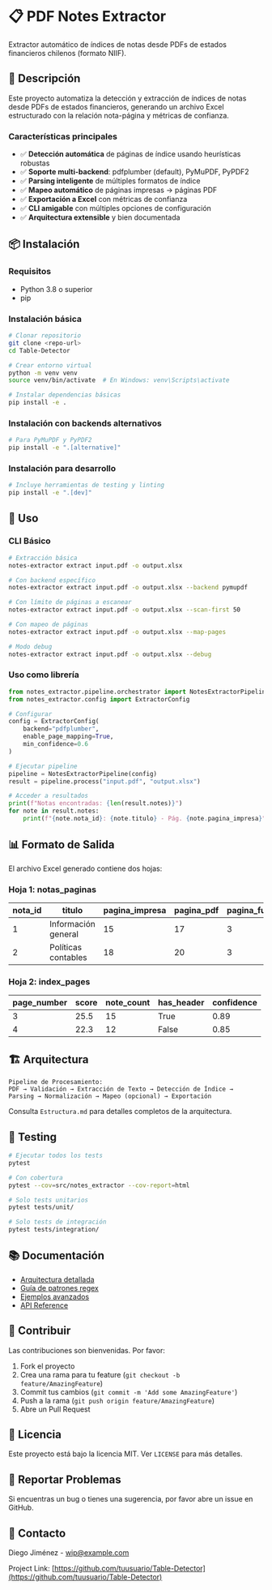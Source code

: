 # 📋 PDF Notes Extractor

Extractor automático de índices de notas desde PDFs de estados financieros chilenos (formato NIIF).

## 🎯 Descripción

Este proyecto automatiza la detección y extracción de índices de notas desde PDFs de estados financieros, generando un archivo Excel estructurado con la relación nota-página y métricas de confianza.

### Características principales

- ✅ **Detección automática** de páginas de índice usando heurísticas robustas
- ✅ **Soporte multi-backend**: pdfplumber (default), PyMuPDF, PyPDF2
- ✅ **Parsing inteligente** de múltiples formatos de índice
- ✅ **Mapeo automático** de páginas impresas → páginas PDF
- ✅ **Exportación a Excel** con métricas de confianza
- ✅ **CLI amigable** con múltiples opciones de configuración
- ✅ **Arquitectura extensible** y bien documentada

## 📦 Instalación

### Requisitos

- Python 3.8 o superior
- pip

### Instalación básica

```bash
# Clonar repositorio
git clone <repo-url>
cd Table-Detector

# Crear entorno virtual
python -m venv venv
source venv/bin/activate  # En Windows: venv\Scripts\activate

# Instalar dependencias básicas
pip install -e .
```

### Instalación con backends alternativos

```bash
# Para PyMuPDF y PyPDF2
pip install -e ".[alternative]"
```

### Instalación para desarrollo

```bash
# Incluye herramientas de testing y linting
pip install -e ".[dev]"
```

## 🚀 Uso

### CLI Básico

```bash
# Extracción básica
notes-extractor extract input.pdf -o output.xlsx

# Con backend específico
notes-extractor extract input.pdf -o output.xlsx --backend pymupdf

# Con límite de páginas a escanear
notes-extractor extract input.pdf -o output.xlsx --scan-first 50

# Con mapeo de páginas
notes-extractor extract input.pdf -o output.xlsx --map-pages

# Modo debug
notes-extractor extract input.pdf -o output.xlsx --debug
```

### Uso como librería

```python
from notes_extractor.pipeline.orchestrator import NotesExtractorPipeline
from notes_extractor.config import ExtractorConfig

# Configurar
config = ExtractorConfig(
    backend="pdfplumber",
    enable_page_mapping=True,
    min_confidence=0.6
)

# Ejecutar pipeline
pipeline = NotesExtractorPipeline(config)
result = pipeline.process("input.pdf", "output.xlsx")

# Acceder a resultados
print(f"Notas encontradas: {len(result.notes)}")
for note in result.notes:
    print(f"{note.nota_id}: {note.titulo} - Pág. {note.pagina_impresa}")
```

## 📊 Formato de Salida

El archivo Excel generado contiene dos hojas:

### Hoja 1: notas_paginas
| nota_id | titulo | pagina_impresa | pagina_pdf | pagina_fuente | confianza |
|---------|--------|----------------|------------|---------------|-----------|
| 1 | Información general | 15 | 17 | 3 | 0.95 |
| 2 | Políticas contables | 18 | 20 | 3 | 0.92 |

### Hoja 2: index_pages
| page_number | score | note_count | has_header | confidence |
|-------------|-------|------------|------------|------------|
| 3 | 25.5 | 15 | True | 0.89 |
| 4 | 22.3 | 12 | False | 0.85 |

## 🏗️ Arquitectura

```
Pipeline de Procesamiento:
PDF → Validación → Extracción de Texto → Detección de Índice → 
Parsing → Normalización → Mapeo (opcional) → Exportación
```

Consulta `Estructura.md` para detalles completos de la arquitectura.

## 🧪 Testing

```bash
# Ejecutar todos los tests
pytest

# Con cobertura
pytest --cov=src/notes_extractor --cov-report=html

# Solo tests unitarios
pytest tests/unit/

# Solo tests de integración
pytest tests/integration/
```

## 📚 Documentación

- [Arquitectura detallada](docs/architecture.md)
- [Guía de patrones regex](docs/patterns.md)
- [Ejemplos avanzados](docs/examples.md)
- [API Reference](docs/api.md)

## 🤝 Contribuir

Las contribuciones son bienvenidas. Por favor:

1. Fork el proyecto
2. Crea una rama para tu feature (`git checkout -b feature/AmazingFeature`)
3. Commit tus cambios (`git commit -m 'Add some AmazingFeature'`)
4. Push a la rama (`git push origin feature/AmazingFeature`)
5. Abre un Pull Request

## 📝 Licencia

Este proyecto está bajo la licencia MIT. Ver `LICENSE` para más detalles.

## 🐛 Reportar Problemas

Si encuentras un bug o tienes una sugerencia, por favor abre un issue en GitHub.

## 📧 Contacto

Diego Jiménez - wip@example.com

Project Link: [https://github.com/tuusuario/Table-Detector](https://github.com/tuusuario/Table-Detector)
